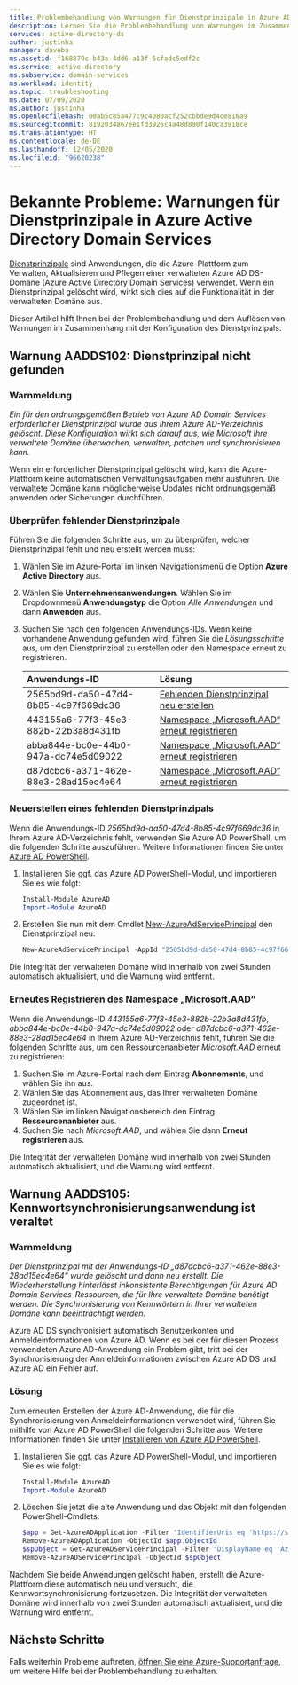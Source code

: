 ```yaml
---
title: Problembehandlung von Warnungen für Dienstprinzipale in Azure AD Domain Services | Microsoft-Dokumentation
description: Lernen Sie die Problembehandlung von Warnungen im Zusammenhang mit der Konfiguration von Dienstprinzipalen in Azure Active Directory Domain Services kennen.
services: active-directory-ds
author: justinha
manager: daveba
ms.assetid: f168870c-b43a-4dd6-a13f-5cfadc5edf2c
ms.service: active-directory
ms.subservice: domain-services
ms.workload: identity
ms.topic: troubleshooting
ms.date: 07/09/2020
ms.author: justinha
ms.openlocfilehash: 00ab5c85a477c9c4080acf252cbbde9d4ce816a9
ms.sourcegitcommit: 8192034867ee1fd3925c4a48d890f140ca3918ce
ms.translationtype: HT
ms.contentlocale: de-DE
ms.lasthandoff: 12/05/2020
ms.locfileid: "96620238"
---
```

# <a name="known-issues-service-principal-alerts-in-azure-active-directory-domain-services"></a>Bekannte Probleme: Warnungen für Dienstprinzipale in Azure Active Directory Domain Services

[Dienstprinzipale](../active-directory/develop/app-objects-and-service-principals.md) sind Anwendungen, die die Azure-Plattform zum Verwalten, Aktualisieren und Pflegen einer verwalteten Azure AD DS-Domäne (Azure Active Directory Domain Services) verwendet. Wenn ein Dienstprinzipal gelöscht wird, wirkt sich dies auf die Funktionalität in der verwalteten Domäne aus.

Dieser Artikel hilft Ihnen bei der Problembehandlung und dem Auflösen von Warnungen im Zusammenhang mit der Konfiguration des Dienstprinzipals.

## <a name="alert-aadds102-service-principal-not-found"></a>Warnung AADDS102: Dienstprinzipal nicht gefunden

### <a name="alert-message"></a>Warnmeldung

*Ein für den ordnungsgemäßen Betrieb von Azure AD Domain Services erforderlicher Dienstprinzipal wurde aus Ihrem Azure AD-Verzeichnis gelöscht. Diese Konfiguration wirkt sich darauf aus, wie Microsoft Ihre verwaltete Domäne überwachen, verwalten, patchen und synchronisieren kann.*

Wenn ein erforderlicher Dienstprinzipal gelöscht wird, kann die Azure-Plattform keine automatischen Verwaltungsaufgaben mehr ausführen. Die verwaltete Domäne kann möglicherweise Updates nicht ordnungsgemäß anwenden oder Sicherungen durchführen.

### <a name="check-for-missing-service-principals"></a>Überprüfen fehlender Dienstprinzipale

Führen Sie die folgenden Schritte aus, um zu überprüfen, welcher Dienstprinzipal fehlt und neu erstellt werden muss:

1. Wählen Sie im Azure-Portal im linken Navigationsmenü die Option **Azure Active Directory** aus.
1. Wählen Sie **Unternehmensanwendungen**. Wählen Sie im Dropdownmenü **Anwendungstyp** die Option *Alle Anwendungen* und dann **Anwenden** aus.
1. Suchen Sie nach den folgenden Anwendungs-IDs. Wenn keine vorhandene Anwendung gefunden wird, führen Sie die *Lösungsschritte* aus, um den Dienstprinzipal zu erstellen oder den Namespace erneut zu registrieren.

    | Anwendungs-ID | Lösung |
    | :--- | :--- |
    | 2565bd9d-da50-47d4-8b85-4c97f669dc36 | [Fehlenden Dienstprinzipal neu erstellen](#recreate-a-missing-service-principal) |
    | 443155a6-77f3-45e3-882b-22b3a8d431fb | [Namespace „Microsoft.AAD“ erneut registrieren](#re-register-the-microsoft-aad-namespace) |
    | abba844e-bc0e-44b0-947a-dc74e5d09022 | [Namespace „Microsoft.AAD“ erneut registrieren](#re-register-the-microsoft-aad-namespace) |
    | d87dcbc6-a371-462e-88e3-28ad15ec4e64 | [Namespace „Microsoft.AAD“ erneut registrieren](#re-register-the-microsoft-aad-namespace) |

### <a name="recreate-a-missing-service-principal"></a>Neuerstellen eines fehlenden Dienstprinzipals

Wenn die Anwendungs-ID *2565bd9d-da50-47d4-8b85-4c97f669dc36* in Ihrem Azure AD-Verzeichnis fehlt, verwenden Sie Azure AD PowerShell, um die folgenden Schritte auszuführen. Weitere Informationen finden Sie unter [Azure AD PowerShell](/powershell/azure/active-directory/install-adv2).

1. Installieren Sie ggf. das Azure AD PowerShell-Modul, und importieren Sie es wie folgt:

    ```powershell
    Install-Module AzureAD
    Import-Module AzureAD
    ```

1. Erstellen Sie nun mit dem Cmdlet [New-AzureAdServicePrincipal][New-AzureAdServicePrincipal] den Dienstprinzipal neu:

    ```powershell
    New-AzureAdServicePrincipal -AppId "2565bd9d-da50-47d4-8b85-4c97f669dc36"
    ```

Die Integrität der verwalteten Domäne wird innerhalb von zwei Stunden automatisch aktualisiert, und die Warnung wird entfernt.

### <a name="re-register-the-microsoft-aad-namespace"></a>Erneutes Registrieren des Namespace „Microsoft.AAD“

Wenn die Anwendungs-ID *443155a6-77f3-45e3-882b-22b3a8d431fb*, *abba844e-bc0e-44b0-947a-dc74e5d09022* oder *d87dcbc6-a371-462e-88e3-28ad15ec4e64* in Ihrem Azure AD-Verzeichnis fehlt, führen Sie die folgenden Schritte aus, um den Ressourcenanbieter *Microsoft.AAD* erneut zu registrieren:

1. Suchen Sie im Azure-Portal nach dem Eintrag **Abonnements**, und wählen Sie ihn aus.
1. Wählen Sie das Abonnement aus, das Ihrer verwalteten Domäne zugeordnet ist.
1. Wählen Sie im linken Navigationsbereich den Eintrag **Ressourcenanbieter** aus.
1. Suchen Sie nach *Microsoft.AAD*, und wählen Sie dann **Erneut registrieren** aus.

Die Integrität der verwalteten Domäne wird innerhalb von zwei Stunden automatisch aktualisiert, und die Warnung wird entfernt.

## <a name="alert-aadds105-password-synchronization-application-is-out-of-date"></a>Warnung AADDS105: Kennwortsynchronisierungsanwendung ist veraltet

### <a name="alert-message"></a>Warnmeldung

*Der Dienstprinzipal mit der Anwendungs-ID „d87dcbc6-a371-462e-88e3-28ad15ec4e64“ wurde gelöscht und dann neu erstellt. Die Wiederherstellung hinterlässt inkonsistente Berechtigungen für Azure AD Domain Services-Ressourcen, die für Ihre verwaltete Domäne benötigt werden. Die Synchronisierung von Kennwörtern in Ihrer verwalteten Domäne kann beeinträchtigt werden.*

Azure AD DS synchronisiert automatisch Benutzerkonten und Anmeldeinformationen von Azure AD. Wenn es bei der für diesen Prozess verwendeten Azure AD-Anwendung ein Problem gibt, tritt bei der Synchronisierung der Anmeldeinformationen zwischen Azure AD DS und Azure AD ein Fehler auf.

### <a name="resolution"></a>Lösung

Zum erneuten Erstellen der Azure AD-Anwendung, die für die Synchronisierung von Anmeldeinformationen verwendet wird, führen Sie mithilfe von Azure AD PowerShell die folgenden Schritte aus. Weitere Informationen finden Sie unter [Installieren von Azure AD PowerShell](/powershell/azure/active-directory/install-adv2).

1. Installieren Sie ggf. das Azure AD PowerShell-Modul, und importieren Sie es wie folgt:

    ```powershell
    Install-Module AzureAD
    Import-Module AzureAD
    ```

2. Löschen Sie jetzt die alte Anwendung und das Objekt mit den folgenden PowerShell-Cmdlets:

    ```powershell
    $app = Get-AzureADApplication -Filter "IdentifierUris eq 'https://sync.aaddc.activedirectory.windowsazure.com'"
    Remove-AzureADApplication -ObjectId $app.ObjectId
    $spObject = Get-AzureADServicePrincipal -Filter "DisplayName eq 'Azure AD Domain Services Sync'"
    Remove-AzureADServicePrincipal -ObjectId $spObject
    ```

Nachdem Sie beide Anwendungen gelöscht haben, erstellt die Azure-Plattform diese automatisch neu und versucht, die Kennwortsynchronisierung fortzusetzen. Die Integrität der verwalteten Domäne wird innerhalb von zwei Stunden automatisch aktualisiert, und die Warnung wird entfernt.

## <a name="next-steps"></a>Nächste Schritte

Falls weiterhin Probleme auftreten, [öffnen Sie eine Azure-Supportanfrage][azure-support], um weitere Hilfe bei der Problembehandlung zu erhalten.

<!-- INTERNAL LINKS -->
[azure-support]: ../active-directory/fundamentals/active-directory-troubleshooting-support-howto.md

<!-- EXTERNAL LINKS -->
[New-AzureAdServicePrincipal]: /powershell/module/AzureAD/New-AzureADServicePrincipal
